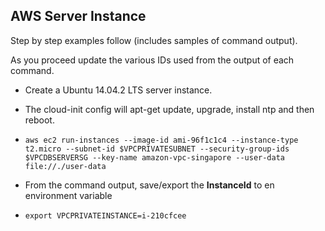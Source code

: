 ## AWS Server Instance

Step by step examples follow (includes samples of command output).

As you proceed update the various IDs used from the output of each command.

- Create a Ubuntu 14.04.2 LTS server instance.
- The cloud-init config will apt-get update, upgrade, install ntp and then reboot.
- `aws ec2 run-instances --image-id ami-96f1c1c4 --instance-type t2.micro --subnet-id $VPCPRIVATESUBNET --security-group-ids $VPCDBSERVERSG --key-name amazon-vpc-singapore --user-data file://./user-data`

- From the command output, save/export the **InstanceId** to en environment variable
- `export VPCPRIVATEINSTANCE=i-210cfcee`
